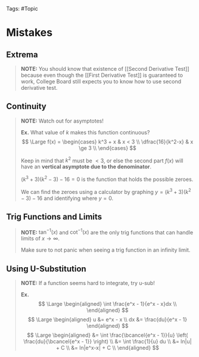 Tags: #Topic 

# Mistakes

## Extrema

> **NOTE:**
> You should know that existence of [[Second Derivative Test]] because even though the [[First Derivative Test]] is guaranteed to work, College Board still expects you to know how to use second derivative test.

## Continuity

> **NOTE:**
> Watch out for asymptotes!
> 
> **Ex.**
> What value of $k$ makes this function continuous? 
> $$
\Large
f(x) =
\begin{cases} 
  k^3 + x 			& x < 3 \\
  \dfrac{16}{k^2-x}	& x \ge 3 \\
\end{cases}
> $$
> 
> Keep in mind that $k^2$ must be $<3$, or else the second part $f(x)$ will have an **vertical asymptote due to the denominator**.
> 
> $(k^3 + 3)(k^2 - 3)-16=0$ is the function that holds the possible zeroes. 
> 
> We can find the zeroes using a calculator by graphing $y = (k^3 + 3)(k^2 - 3)-16$ and identifying where $y=0$.

## Trig Functions and Limits

> **NOTE:**
> $\tan^{-1}(x)$ and $\cot^{-1}(x)$ are the only trig functions that can handle limits of $x\to\infty$.
> 
> Make sure to not panic when seeing a trig function in an infinity limit.

## Using U-Substitution

> **NOTE:**
> If a function seems hard to integrate, try u-sub!
> 
> **Ex.**
> $$
\Large
\begin{aligned}
\int \frac{e^x - 1}{e^x - x}dx \\
\end{aligned}
>$$
>$$
\Large
\begin{aligned}
u &= e^x - x \\
dx &= \frac{du}{e^x - 1}
\end{aligned}
>$$
>$$
\Large
\begin{aligned}
&= \int \frac{\bcancel{e^x - 1}}{u} \left( \frac{du}{\bcancel{e^x - 1}} \right) \\
&= \int \frac{1}{u} du \\
&= ln|u| + C \\
&= ln|e^x-x| + C \\
\end{aligned}
>$$